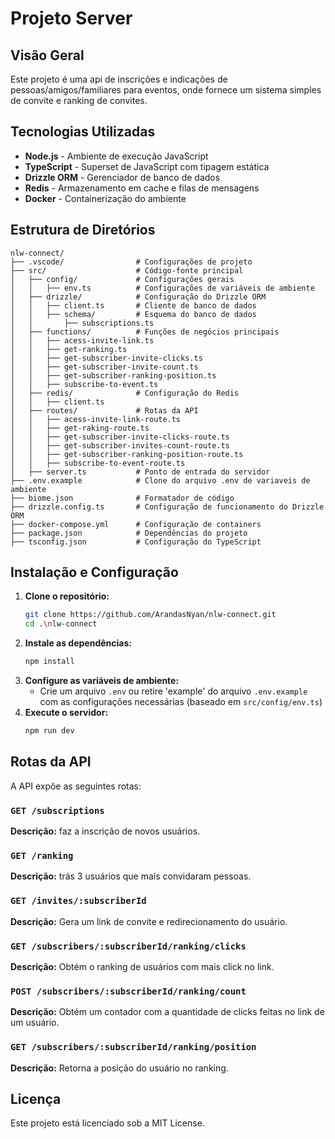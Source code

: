 # Projeto Server

## Visão Geral
Este projeto é uma api de inscrições e indicações de pessoas/amigos/familiares para eventos, onde fornece um sistema simples de convite e ranking de convites.

## Tecnologias Utilizadas
- **Node.js** - Ambiente de execução JavaScript
- **TypeScript** - Superset de JavaScript com tipagem estática
- **Drizzle ORM** - Gerenciador de banco de dados
- **Redis** - Armazenamento em cache e filas de mensagens
- **Docker** - Containerização do ambiente

## Estrutura de Diretórios
```
nlw-connect/                   
├── .vscode/                # Configurações de projeto
├── src/                    # Código-fonte principal
│   ├── config/             # Configurações gerais
│   │   ├── env.ts          # Configurações de variáveis de ambiente
│   ├── drizzle/            # Configuração do Drizzle ORM
│   │   ├── client.ts       # Cliente de banco de dados
│   │   ├── schema/         # Esquema do banco de dados
│   │       ├── subscriptions.ts
│   ├── functions/          # Funções de negócios principais
│   │   ├── acess-invite-link.ts
│   │   ├── get-ranking.ts
│   │   ├── get-subscriber-invite-clicks.ts
│   │   ├── get-subscriber-invite-count.ts
│   │   ├── get-subscriber-ranking-position.ts
│   │   ├── subscribe-to-event.ts
│   ├── redis/              # Configuração do Redis
│   │   ├── client.ts
│   ├── routes/             # Rotas da API
│   │   ├── acess-invite-link-route.ts
│   │   ├── get-raking-route.ts
│   │   ├── get-subscriber-invite-clicks-route.ts
│   │   ├── get-subscriber-invites-count-route.ts
│   │   ├── get-subscriber-ranking-position-route.ts
│   │   ├── subscribe-to-event-route.ts
│   ├── server.ts           # Ponto de entrada do servidor
├── .env.example            # Clone do arquivo .env de variaveis de ambiente
├── biome.json              # Formatador de código
├── drizzle.config.ts       # Configuração de funcionamento do Drizzle ORM
├── docker-compose.yml      # Configuração de containers
├── package.json            # Dependências do projeto
├── tsconfig.json           # Configuração do TypeScript
```

## Instalação e Configuração
1. **Clone o repositório:**
   ```sh
   git clone https://github.com/ArandasNyan/nlw-connect.git
   cd .\nlw-connect
   ```
2. **Instale as dependências:**
   ```sh
   npm install
   ```
3. **Configure as variáveis de ambiente:**
   - Crie um arquivo `.env` ou retire 'example' do arquivo `.env.example` com as configurações necessárias (baseado em `src/config/env.ts`)
4. **Execute o servidor:**
   ```sh
   npm run dev
   ```

## Rotas da API
A API expõe as seguintes rotas:

### `GET /subscriptions`
**Descrição:** faz a inscrição de novos usuários.

### `GET /ranking`
**Descrição:** trás 3 usuários que mais convidaram pessoas.

### `GET /invites/:subscriberId`
**Descrição:** Gera um link de convite e redirecionamento do usuário.

### `GET /subscribers/:subscriberId/ranking/clicks`
**Descrição:** Obtém o ranking de usuários com mais click no link.

### `POST /subscribers/:subscriberId/ranking/count`
**Descrição:** Obtém um contador com a quantidade de clicks feitas no link de um usuário.

### `GET /subscribers/:subscriberId/ranking/position`
**Descrição:** Retorna a posição do usuário no ranking.

## Licença
Este projeto está licenciado sob a MIT License.
